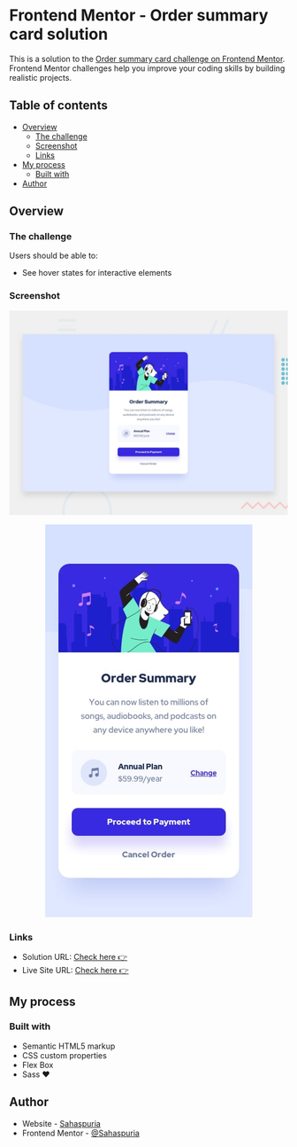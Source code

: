 # Frontend Mentor - Order summary card solution

This is a solution to the [Order summary card challenge on Frontend Mentor](https://www.frontendmentor.io/challenges/order-summary-component-QlPmajDUj). Frontend Mentor challenges help you improve your coding skills by building realistic projects.

## Table of contents

- [Overview](#overview)
  - [The challenge](#the-challenge)
  - [Screenshot](#screenshot)
  - [Links](#links)
- [My process](#my-process)
  - [Built with](#built-with)
- [Author](#author)

## Overview

### The challenge

Users should be able to:

- See hover states for interactive elements

### Screenshot

![](./design/desktop-preview.jpg)

<p align="center">
  <img src="./design/mobile-design.jpg" />
</p>

### Links

- Solution URL: [Check here 👉](https://github.com/Sahaspuria/FM-Order-Summary-Card)
- Live Site URL: [Check here 👉](https://sahaspuria.github.io/FM-Order-Summary-Card/)

## My process

### Built with

- Semantic HTML5 markup
- CSS custom properties
- Flex Box
- Sass ♥

## Author

- Website - [Sahaspuria](https://github.com/Sahaspuria)
- Frontend Mentor - [@Sahaspuria](https://www.frontendmentor.io/profile/sahaspuria)
